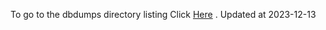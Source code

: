 To go to the dbdumps directory listing Click [Here](https://ipfs.io/ipfs/bafkreidpebyr26mn4vhkfuyerf64w4b5262cgay63vvvxbkw4flebbtmlu) . Updated at 2023-12-13